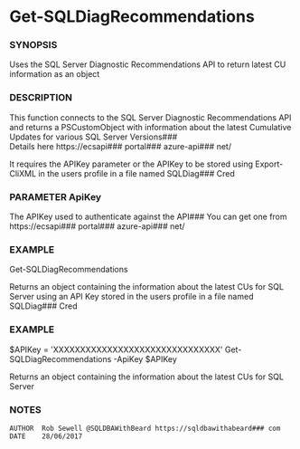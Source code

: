 # Get-SQLDiagRecommendations

### SYNOPSIS
Uses the SQL Server Diagnostic Recommendations API to return latest CU information as an object

### DESCRIPTION
This function connects to the SQL Server Diagnostic Recommendations API and returns a PSCustomObject 
with information about the latest Cumulative Updates for various SQL Server Versions###  
Details here https://ecsapi### portal### azure-api### net/

It requires the APIKey parameter or the APIKey to be stored using Export-CliXML in the users profile
in a file named SQLDiag### Cred

### PARAMETER ApiKey
The APIKey used to authenticate against the API###  You can get one from https://ecsapi### portal### azure-api### net/

### EXAMPLE
Get-SQLDiagRecommendations 

Returns an object containing the information about the latest CUs for SQL Server using an API Key stored in 
the users profile in a file named SQLDiag### Cred

### EXAMPLE
$APIKey = 'XXXXXXXXXXXXXXXXXXXXXXXXXXXXXXX'
Get-SQLDiagRecommendations -ApiKey $APIKey

Returns an object containing the information about the latest CUs for SQL Server 

### NOTES
    AUTHOR  Rob Sewell @SQLDBAWithBeard https://sqldbawithabeard### com
    DATE    28/06/2017